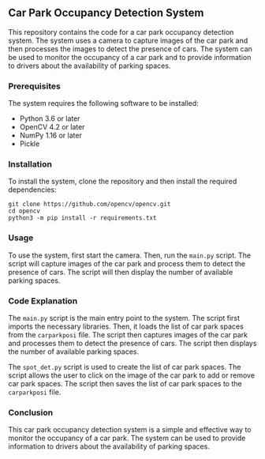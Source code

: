  ## Car Park Occupancy Detection System

This repository contains the code for a car park occupancy detection system. The system uses a camera to capture images of the car park and then processes the images to detect the presence of cars. The system can be used to monitor the occupancy of a car park and to provide information to drivers about the availability of parking spaces.

### Prerequisites

The system requires the following software to be installed:

* Python 3.6 or later
* OpenCV 4.2 or later
* NumPy 1.16 or later
* Pickle

### Installation

To install the system, clone the repository and then install the required dependencies:

```
git clone https://github.com/opencv/opencv.git
cd opencv
python3 -m pip install -r requirements.txt
```

### Usage

To use the system, first start the camera. Then, run the `main.py` script. The script will capture images of the car park and process them to detect the presence of cars. The script will then display the number of available parking spaces.

### Code Explanation

The `main.py` script is the main entry point to the system. The script first imports the necessary libraries. Then, it loads the list of car park spaces from the `carparkposi` file. The script then captures images of the car park and processes them to detect the presence of cars. The script then displays the number of available parking spaces.

The `spot_det.py` script is used to create the list of car park spaces. The script allows the user to click on the image of the car park to add or remove car park spaces. The script then saves the list of car park spaces to the `carparkposi` file.

### Conclusion

This car park occupancy detection system is a simple and effective way to monitor the occupancy of a car park. The system can be used to provide information to drivers about the availability of parking spaces.
